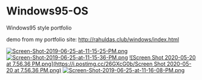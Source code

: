 # Windows95-OS
Windows95 style portfolio

demo from my portfolio site: http://rahuldas.club/windows/index.html

[![Screen-Shot-2019-06-25-at-11-15-25-PM.png](https://i.postimg.cc/2SPph0tC/Screen-Shot-2019-06-25-at-11-15-25-PM.png)](https://postimg.cc/9DtNjYVk)
[![Screen-Shot-2019-06-25-at-11-15-36-PM.png](https://i.postimg.cc/5tcG66H0/Screen-Shot-2019-06-25-at-11-15-36-PM.png)](https://postimg.cc/qNLQFBxV)
[![Screen Shot 2020-05-20 at 7.56.36 PM.png](https://i.postimg.cc/26GXcG0b/Screen Shot 2020-05-20 at 7.56.36 PM.png)](https://postimg.cc/bDGTdxcp)
[![Screen-Shot-2019-06-25-at-11-16-08-PM.png](https://i.postimg.cc/fL8BjLbY/Screen-Shot-2019-06-25-at-11-16-08-PM.png)](https://postimg.cc/cg8RddwJ)
